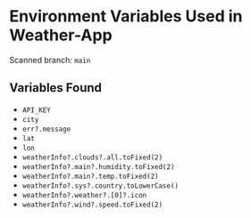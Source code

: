 # Environment Variables Used in Weather-App

Scanned branch: `main`

## Variables Found
- `API_KEY`
- `city`
- `err?.message`
- `lat`
- `lon`
- `weatherInfo?.clouds?.all.toFixed(2)`
- `weatherInfo?.main?.humidity.toFixed(2)`
- `weatherInfo?.main?.temp.toFixed(2)`
- `weatherInfo?.sys?.country.toLowerCase()`
- `weatherInfo?.weather?.[0]?.icon`
- `weatherInfo?.wind?.speed.toFixed(2)`